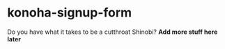 # konoha-signup-form
Do you have what it takes to be a cutthroat Shinobi?  **Add more stuff here later**
